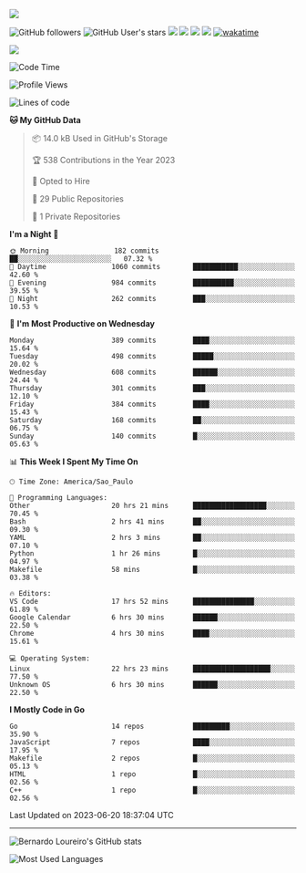 



[![](https://ga-beacon.appspot.com/G-EJYL08EQR8/welcome-page?pixel)](https://github.com/igrigorik/ga-beacon)
 
![GitHub followers](https://img.shields.io/github/followers/bernardolm?style=for-the-badge&label=GitHub%20followers) ![GitHub User's stars](https://img.shields.io/github/stars/bernardolm?style=for-the-badge&label=GitHub%20User's%20stars) [![](https://img.shields.io/static/v1?logo=linkedin&label=LinkedIn&message=bernardolm&color=0A66C2&style=for-the-badge)](https://www.linkedin.com/in/bernardolm) [![](https://img.shields.io/static/v1?logo=lastdotfm&label=last.fm&message=bernardolm&color=D51007&style=for-the-badge)](https://www.last.fm/user/bernardolm) [![](https://img.shields.io/static/v1?logo=spotify&label=spotify&message=bernardolou&color=1ED760&style=for-the-badge)](https://open.spotify.com/user/bernardolou) [![](https://img.shields.io/static/v1?logo=awesomelists&label=My%20awesome%20stars&message=⭐⭐⭐&color=FC60A8&style=for-the-badge)](https://github.com/bernardolm/awesome-stars) [![wakatime](https://wakatime.com/badge/user/186868b7-2443-4b6b-ae40-3d29d342e88e.svg)](https://wakatime.com/@186868b7-2443-4b6b-ae40-3d29d342e88e)


<p style="border: 100px">
<a href="https://skillicons.dev">
<img src="https://skillicons.dev/icons?theme=dark&i=angular,arduino,bash,cs,cmake,docker,dotnet,flask,git,github,go,grafana,gtk,html,jenkins,jquery,linux,lua,md,mongodb,mysql,nodejs,php,postgres,py,rabbitmq,rails,raspberrypi,redis,regex,ruby,sqlite,stackoverflow,sketchup,vscode" />
</a>
<p/>

<!--START_SECTION:waka-->
![Code Time](http://img.shields.io/badge/Code%20Time-2%2C560%20hrs%2010%20mins-blue)

![Profile Views](http://img.shields.io/badge/Profile%20Views-29-blue)

![Lines of code](https://img.shields.io/badge/From%20Hello%20World%20I%27ve%20Written-3.1%20million%20lines%20of%20code-blue)

**🐱 My GitHub Data** 

> 📦 14.0 kB Used in GitHub's Storage 
 > 
> 🏆 538 Contributions in the Year 2023
 > 
> 💼 Opted to Hire
 > 
> 📜 29 Public Repositories 
 > 
> 🔑 1 Private Repositories 
 > 
**I'm a Night 🦉** 

```text
🌞 Morning                182 commits         ██░░░░░░░░░░░░░░░░░░░░░░░   07.32 % 
🌆 Daytime                1060 commits        ███████████░░░░░░░░░░░░░░   42.60 % 
🌃 Evening                984 commits         ██████████░░░░░░░░░░░░░░░   39.55 % 
🌙 Night                  262 commits         ███░░░░░░░░░░░░░░░░░░░░░░   10.53 % 
```
📅 **I'm Most Productive on Wednesday** 

```text
Monday                   389 commits         ████░░░░░░░░░░░░░░░░░░░░░   15.64 % 
Tuesday                  498 commits         █████░░░░░░░░░░░░░░░░░░░░   20.02 % 
Wednesday                608 commits         ██████░░░░░░░░░░░░░░░░░░░   24.44 % 
Thursday                 301 commits         ███░░░░░░░░░░░░░░░░░░░░░░   12.10 % 
Friday                   384 commits         ████░░░░░░░░░░░░░░░░░░░░░   15.43 % 
Saturday                 168 commits         ██░░░░░░░░░░░░░░░░░░░░░░░   06.75 % 
Sunday                   140 commits         █░░░░░░░░░░░░░░░░░░░░░░░░   05.63 % 
```


📊 **This Week I Spent My Time On** 

```text
🕑︎ Time Zone: America/Sao_Paulo

💬 Programming Languages: 
Other                    20 hrs 21 mins      ██████████████████░░░░░░░   70.45 % 
Bash                     2 hrs 41 mins       ██░░░░░░░░░░░░░░░░░░░░░░░   09.30 % 
YAML                     2 hrs 3 mins        ██░░░░░░░░░░░░░░░░░░░░░░░   07.10 % 
Python                   1 hr 26 mins        █░░░░░░░░░░░░░░░░░░░░░░░░   04.97 % 
Makefile                 58 mins             █░░░░░░░░░░░░░░░░░░░░░░░░   03.38 % 

🔥 Editors: 
VS Code                  17 hrs 52 mins      ███████████████░░░░░░░░░░   61.89 % 
Google Calendar          6 hrs 30 mins       ██████░░░░░░░░░░░░░░░░░░░   22.50 % 
Chrome                   4 hrs 30 mins       ████░░░░░░░░░░░░░░░░░░░░░   15.61 % 

💻 Operating System: 
Linux                    22 hrs 23 mins      ███████████████████░░░░░░   77.50 % 
Unknown OS               6 hrs 30 mins       ██████░░░░░░░░░░░░░░░░░░░   22.50 % 
```

**I Mostly Code in Go** 

```text
Go                       14 repos            █████████░░░░░░░░░░░░░░░░   35.90 % 
JavaScript               7 repos             ████░░░░░░░░░░░░░░░░░░░░░   17.95 % 
Makefile                 2 repos             █░░░░░░░░░░░░░░░░░░░░░░░░   05.13 % 
HTML                     1 repo              █░░░░░░░░░░░░░░░░░░░░░░░░   02.56 % 
C++                      1 repo              █░░░░░░░░░░░░░░░░░░░░░░░░   02.56 % 
```




 Last Updated on 2023-06-20 18:37:04 UTC
<!--END_SECTION:waka-->

---
 
![Bernardo Loureiro's GitHub stats](https://github-readme-stats-bernardolm.vercel.app/api?hide_border=true&username=bernardolm&show_icons=true&theme=transparent&include_all_commits=true&count_private=true#gh-dark-mode-only)

![Most Used Languages](https://github-readme-stats-bernardolm.vercel.app/api/top-langs/?hide_border=true&username=bernardolm&theme=transparent&langs_count=10&count_weight=1&size_weight=1#gh-dark-mode-only)
